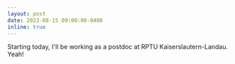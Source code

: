 ```yaml
---
layout: post
date: 2023-08-15 09:00:00-0400
inline: true
---
```


Starting today, I'll be working as a postdoc at RPTU Kaiserslautern-Landau. Yeah!
